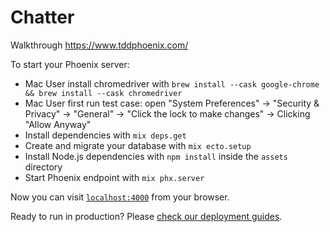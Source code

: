 # Chatter

Walkthrough https://www.tddphoenix.com/

To start your Phoenix server:

  * Mac User install chromedriver with `brew install --cask google-chrome && brew install --cask chromedriver`
  * Mac User first run test case: open "System Preferences" -> "Security & Privacy" -> "General" -> "Click the lock to make changes" -> Clicking "Allow Anyway"
  * Install dependencies with `mix deps.get`
  * Create and migrate your database with `mix ecto.setup`
  * Install Node.js dependencies with `npm install` inside the `assets` directory
  * Start Phoenix endpoint with `mix phx.server`

Now you can visit [`localhost:4000`](http://localhost:4000) from your browser.

Ready to run in production? Please [check our deployment guides](https://hexdocs.pm/phoenix/deployment.html).
